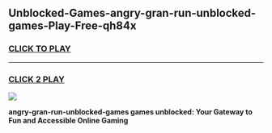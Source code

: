 
## Unblocked-Games-angry-gran-run-unblocked-games-Play-Free-qh84x
<h3>
<a href="https://premium76.site?title=angry-gran-run-unblocked-games&ref=10A">CLICK TO PLAY</a></h3>
<hr>

<h3>
<a href="https://premium76.site?title=angry-gran-run-unblocked-games&ref=10A">CLICK 2 PLAY</a>
  
</h3>

<a href="https://premium76.site?title=angry-gran-run-unblocked-games&ref=10A"><img src="https://clearcache.store/games.png"></a>


**angry-gran-run-unblocked-games games unblocked: Your Gateway to Fun and Accessible Online Gaming**
